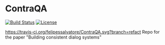 # ContraQA

[![Build Status](https://travis-ci.org/felipessalvatore/ContraQA.svg?branch=refact)](https://travis-ci.org/felipessalvatore/ContraQA) [![License](https://img.shields.io/github/license/mashape/apistatus.svg?maxAge=2592000)](https://github.com/felipessalvatore/ContraQA/blob/master/LICENSE) 

https://travis-ci.org/felipessalvatore/ContraQA.svg?branch=refact
Repo for the paper "Building consistent dialog systems"
